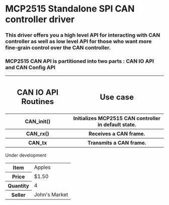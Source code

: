 <h1>MCP2515 Standalone SPI CAN controller driver</h1>
<h3> This driver offers you a high level API for interacting with CAN controller as well as low level API for those who want more fine-grain control over the CAN controller. </h3>
<h3> MCP2515 CAN API is partitioned into two parts : CAN IO API and CAN Config API</h3>

<table>
    <tr>
        <th><h2>CAN IO API Routines</h2></th>
        <th><h2>Use case</h2></th>
    </tr>
    <tr>
        <th>CAN_init()</th>
        <th>Initializes MCP2515 CAN controller in default state.</th>
    </tr>
    <tr>
        <th>CAN_rx()</th>
        <th>Receives a CAN frame.</th>
    </tr>
    <tr>
        <th>CAN_tx</th>
        <th>Transmits a CAN frame.</th>
    </tr>
        

    


  
</table>

<p>Under development</p>

<table>
    <tr>
        <th>Item</th>
        <td>Apples</td>
    </tr>
    <tr>
        <th>Price</th>
        <td>$1.50</td>
    </tr>
    <tr>
        <th>Quantity</th>
        <td>4</td>
    </tr>
    <tr>
        <th>Seller</th>
        <td>John's Market</td>
    </tr>
</table>
